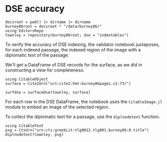 # DSE accuracy

```@setup dse
docsroot = pwd() |> dirname |> dirname
burney86root = docsroot * "/data/burney86/"
using EditorsRepo
townley = repository(burney86root; dse = "indextables")
```

To verify the accuracy of DSE indexing, the validator notebook juxtaposes, for each indexed passage, the indexed region of the image with a diplomatic text of the passage.


We'll get a DataFrame of DSE records for the surface, as we did in constructing a view for completeness.

```@example dse
using CitableObject
surface = Cite2Urn("urn:cite2:hmt:burney86pages.v1:73r")

surfdse = surfaceDse(townley, surface)
```


For each row in the DSE DataFrame, the notebook uses the `CitableImage.jl` module to embed an image of the selected region.

To collect the diplomatic text for a passage, use the `diplnodetext` function.


```@example dse
using CitableText
psg = CtsUrn("urn:cts:greekLit:tlg0012.tlg001.burney86:8.title")
diplnodetext(townley, psg)
```